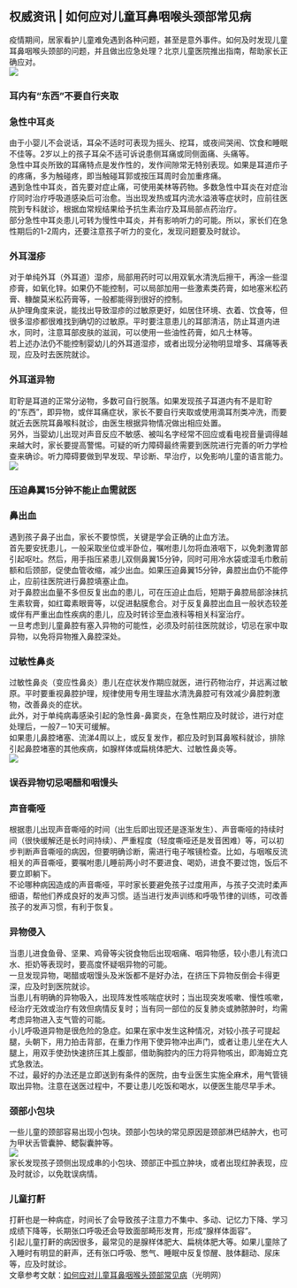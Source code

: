 ## 权威资讯 | 如何应对儿童耳鼻咽喉头颈部常见病  
疫情期间，居家看护儿童难免遇到各种问题，甚至是意外事件。如何及时发现儿童耳鼻咽喉头颈部的问题，并且做出应急处理？北京儿童医院推出指南，帮助家长正确应对。  
![](http://cdncms.v-keep.cn/wp-content/uploads/2020/05/u39605209242783009511fm11gp0.jpg)  
### 耳内有“东西”不要自行夹取  
### 急性中耳炎  
由于小婴儿不会说话，耳朵不适时可表现为摇头、挖耳，或夜间哭闹、饮食和睡眠不佳等。2岁以上的孩子耳朵不适可诉说患侧耳痛或同侧面痛、头痛等。  
急性中耳炎所致的耳痛特点是发作性的，发作间隙常无特别表现。如果是耳道疖子的疼痛，多为触碰疼，即当触碰耳郭或按压耳周时会加重疼痛。  
遇到急性中耳炎，首先要对症止痛，可使用美林等药物。多数急性中耳炎在对症治疗同时治疗呼吸道感染后可治愈。当出现发热或耳内流水溢液等症状时，应前往医院到专科就诊，根据血常规结果给予抗生素治疗及耳局部点药治疗。  
部分急性中耳炎患儿可转为慢性中耳炎，并有影响听力的可能。所以，家长们在急性期后的1-2周内，还要注意孩子听力的变化，发现问题要及时就诊。  
### 外耳湿疹  
对于单纯外耳（外耳道）湿疹，局部用药时可以用双氧水清洗后擦干，再涂一些湿疹膏，如氧化锌。如果仍不能控制，可以局部加用一些激素类药膏，如地塞米松药膏、糠酸莫米松药膏等，一般都能得到很好的控制。  
从护理角度来说，能找出导致湿疹的过敏原更好，如居住环境、衣着、饮食等，但很多湿疹都很难找到确切的过敏原。平时要注意患儿的耳部清洁，防止耳道内进水，同时，注意耳部皮肤的滋润，可以使用一些油性药膏，如凡士林等。  
若上述办法仍不能控制婴幼儿的外耳道湿疹，或者出现分泌物明显增多、耳痛等表现，应及时去医院就诊。  
### 外耳道异物  
耵聍是耳道的正常分泌物，多数可自行脱落。如果发现孩子耳道内有不是耵聍的“东西”，即异物，或伴耳痛症状，家长不要自行夹取或使用滴耳剂类冲洗，而要就近去医院耳鼻喉科就诊，由医生根据异物情况做出相应处置。  
另外，当婴幼儿出现对声音反应不敏感、被叫名字经常不回应或看电视音量调得越来越大时，家长要提高警惕。可疑的听力障碍最终需要到医院进行完善的听力学检查来确诊。听力障碍要做到早发现、早诊断、早治疗，以免影响儿童的语言能力。  
![](http://cdncms.v-keep.cn/wp-content/uploads/2020/05/u4051621672165545575fm11gp0.jpg)  
### 压迫鼻翼15分钟不能止血需就医  
### 鼻出血  
遇到孩子鼻子出血，家长不要惊慌，关键是学会正确的止血方法。  
首先要安抚患儿，一般采取坐位或半卧位，嘱咐患儿勿将血液咽下，以免刺激胃部引起呕吐。然后，用手指压紧患儿双侧鼻翼15分钟，同时可用冷水袋或湿毛巾敷前额和后颈部，促使血管收缩，减少出血。如果压迫鼻翼15分钟，鼻腔出血仍不能停止，应前往医院进行鼻腔填塞止血。  
对于鼻腔出血量不多但反复出血的患儿，可在压迫止血后，短期于鼻腔局部涂抹抗生素软膏，如红霉素眼膏等，以促进黏膜愈合。对于反复鼻腔出血且一般状态较差或伴有严重出血性疾病的患儿，应及时转诊至血液科等相关科室治疗。  
一旦考虑到儿童鼻腔有塞入异物的可能性，必须及时前往医院就诊，切忌在家中取异物，以免将异物推入鼻腔深处。  
### 过敏性鼻炎  
过敏性鼻炎（变应性鼻炎）患儿在症状发作期应就医，进行药物治疗，并远离过敏原。平时要重视鼻腔护理，规律使用专用生理盐水清洗鼻腔可有效减少鼻腔刺激物，改善鼻炎的症状。  
此外，对于单纯病毒感染引起的急性鼻-鼻窦炎，在急性期应及时就诊，进行对症处理后，一般7－10天可缓解。  
如果患儿鼻腔堵塞、流涕4周以上，或反复发作，都应及时到耳鼻喉科就诊，排除引起鼻腔堵塞的其他疾病，如腺样体或扁桃体肥大、过敏性鼻炎等。  
![](http://cdncms.v-keep.cn/wp-content/uploads/2020/05/640-1024x556.jpg)  
### 误吞异物切忌喝醋和咽馒头  
### 声音嘶哑  
根据患儿出现声音嘶哑的时间（出生后即出现还是逐渐发生）、声音嘶哑的持续时间（很快缓解还是长时间持续）、严重程度（轻度嘶哑还是发音困难）等，可以初步判断声音嘶哑的病因，但要明确诊断，需进行电子喉镜检查。比如，与咽喉反流相关的声音嘶哑，要嘱咐患儿睡前两小时不要进食、喝奶，进食不要过饱，饭后不要立即躺下。  
不论哪种病因造成的声音嘶哑，平时家长要避免孩子过度用声，与孩子交流时柔声细语，帮他们养成良好的发声习惯。适当进行发声训练和呼吸节律的训练，可改善孩子的发声习惯，有利于恢复。  
### 异物侵入  
当患儿进食鱼骨、坚果、鸡骨等尖锐食物后出现咽痛、咽异物感，较小患儿有流口水、拒奶等表现时，要高度怀疑咽异物的可能。  
一旦发现异物，喝醋或咽馒头及米饭都不是好办法，在挤压下异物反倒会卡得更深，应及时到医院就诊。  
当患儿有明确的异物吸入，出现阵发性咳喘症状时；当出现突发咳嗽、慢性咳嗽，经治疗无效或治疗有效但病情反复时；当有同一部位的反复肺炎或肺脓肿时，均需考虑异物进入支气管的可能。  
小儿呼吸道异物是很危险的急症。如果在家中发生这种情况，对较小孩子可提起腿，头朝下，用力拍击背部，在重力作用下使异物冲出声门，或者让患儿坐在大人腿上，用双手使劲快速挤压其上腹部，借助胸腔内的压力将异物咳出，即海姆立克式急救法。  
不过，最好的办法还是立即送到有条件的医院，由专业医生实施全麻术，用气管镜取出异物。注意在送医过程中，不要让患儿吃饭和喝水，以便医生能尽早手术。  
### 颈部小包块  
一些儿童的颈部容易出现小包块。颈部小包块的常见原因是颈部淋巴结肿大，也可为甲状舌管囊肿、鳃裂囊肿等。  
![](http://cdncms.v-keep.cn/wp-content/uploads/2020/05/u1139783362312639593fm26gp0.jpg)  
家长发现孩子颈侧出现成串的小包块、颈部正中孤立肿块，或者出现红肿表现，应及时就诊，以免耽误病情。  
### 儿童打鼾  
打鼾也是一种病症，时间长了会导致孩子注意力不集中、多动、记忆力下降、学习成绩下降等，长期张口呼吸还会导致面部畸形发育，形成“腺样体面容”。  
引起儿童打鼾的病因很多，最常见的是腺样体肥大、扁桃体肥大等。如果儿童除了入睡时有明显的鼾声，还有张口呼吸、憋气、睡眠中反复惊醒、肢体翻动、尿床等，应及时就诊。  
文章参考文献：<a href="https://m.gmw.cn/2020-04/27/content_33773333.htm">如何应对儿童耳鼻咽喉头颈部常见病</a>（光明网）  
